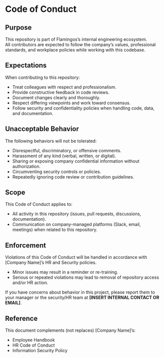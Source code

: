 # Code of Conduct

## Purpose
This repository is part of Flamingos’s internal engineering ecosystem.  
All contributors are expected to follow the company’s values, professional standards, and workplace policies while working with this codebase.

## Expectations
When contributing to this repository:
- Treat colleagues with respect and professionalism.
- Provide constructive feedback in code reviews.
- Document changes clearly and thoroughly.
- Respect differing viewpoints and work toward consensus.
- Follow security and confidentiality policies when handling code, data, and documentation.

## Unacceptable Behavior
The following behaviors will not be tolerated:
- Disrespectful, discriminatory, or offensive comments.
- Harassment of any kind (verbal, written, or digital).
- Sharing or exposing company confidential information without authorization.
- Circumventing security controls or policies.
- Repeatedly ignoring code review or contribution guidelines.

## Scope
This Code of Conduct applies to:
- All activity in this repository (issues, pull requests, discussions, documentation).
- Communication on company-managed platforms (Slack, email, meetings) when related to this repository.

## Enforcement
Violations of this Code of Conduct will be handled in accordance with [Company Name]’s HR and Security policies.  
- Minor issues may result in a reminder or re-training.  
- Serious or repeated violations may lead to removal of repository access and/or HR action.  

If you have concerns about behavior in this project, please report them to your manager or the security/HR team at **[INSERT INTERNAL CONTACT OR EMAIL]**.

## Reference
This document complements (not replaces) [Company Name]’s:
- Employee Handbook  
- HR Code of Conduct  
- Information Security Policy
